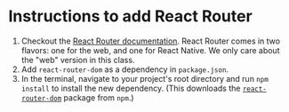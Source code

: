 # Instructions to add React Router

1. Checkout the [React Router documentation](https://reactrouter.com/). React Router comes in two flavors: one for the web, and one for React Native. We only care about the "web" version in this class.
1. Add `react-router-dom` as a dependency in `package.json`.
2. In the terminal, navigate to your project's root directory and run `npm install` to install the new dependency. (This downloads the [`react-router-dom`](https://www.npmjs.com/package/react-router-dom) package from `npm`.)